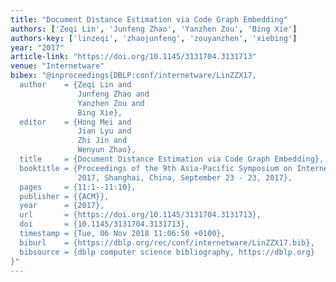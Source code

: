 ```yaml
---
title: "Document Distance Estimation via Code Graph Embedding"
authors: ['Zeqi Lin', 'Junfeng Zhao', 'Yanzhen Zou', 'Bing Xie']
authors-key: ['linzeqi', 'zhaojunfeng', 'zouyanzhen', 'xiebing']
year: "2017"
article-link: "https://doi.org/10.1145/3131704.3131713"
venue: "Internetware"
bibex: "@inproceedings{DBLP:conf/internetware/LinZZX17,
  author    = {Zeqi Lin and
               Junfeng Zhao and
               Yanzhen Zou and
               Bing Xie},
  editor    = {Hong Mei and
               Jian Lyu and
               Zhi Jin and
               Wenyun Zhao},
  title     = {Document Distance Estimation via Code Graph Embedding},
  booktitle = {Proceedings of the 9th Asia-Pacific Symposium on Internetware, Internetware
               2017, Shanghai, China, September 23 - 23, 2017},
  pages     = {11:1--11:10},
  publisher = {{ACM}},
  year      = {2017},
  url       = {https://doi.org/10.1145/3131704.3131713},
  doi       = {10.1145/3131704.3131713},
  timestamp = {Tue, 06 Nov 2018 11:06:50 +0100},
  biburl    = {https://dblp.org/rec/conf/internetware/LinZZX17.bib},
  bibsource = {dblp computer science bibliography, https://dblp.org}
}"
---
```

